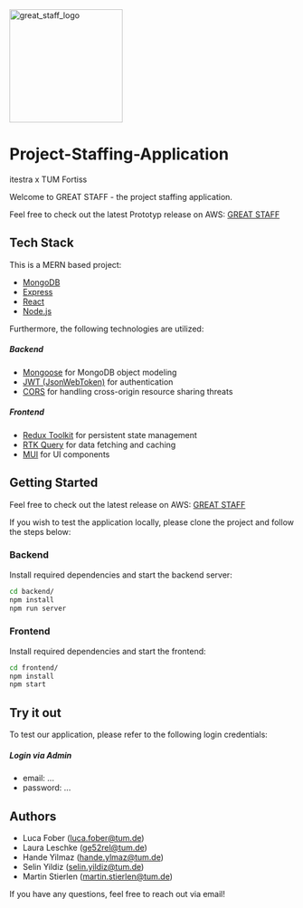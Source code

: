 
<img width="200" alt="great_staff_logo" src="https://github.com/user-attachments/assets/a100330a-4faa-483b-a33a-ab66a9493761">

# Project-Staffing-Application

itestra x TUM Fortiss

Welcome to GREAT STAFF - the project staffing application.

Feel free to check out the latest Prototyp release on AWS: [GREAT STAFF](http://51.20.104.180/login)

## Tech Stack

This is a MERN based project:

- [MongoDB](https://www.mongodb.com/)
- [Express](https://expressjs.com/)
- [React](https://react.dev/)
- [Node.js](https://nodejs.org/)

Furthermore, the following technologies are utilized:

##### Backend

- [Mongoose](https://mongoosejs.com/) for MongoDB object modeling
- [JWT (JsonWebToken)](https://de.wikipedia.org/wiki/JSON_Web_Token) for authentication
- [CORS](https://www.npmjs.com/package/cors) for handling cross-origin resource sharing threats

##### Frontend

- [Redux Toolkit](https://redux-toolkit.js.org/) for persistent state management
- [RTK Query](https://redux-toolkit.js.org/rtk-query/overview) for data fetching and caching
- [MUI](https://mui.com/) for UI components

## Getting Started

Feel free to check out the latest release on AWS: [GREAT STAFF](http://51.20.104.180/login)

If you wish to test the application locally, please clone the 
project and follow the steps below:

### Backend

Install required dependencies and start the backend server:

```bash
cd backend/
npm install
npm run server
```

### Frontend

Install required dependencies and start the frontend:

```bash
cd frontend/
npm install
npm start
```

## Try it out

To test our application, please refer to the following login credentials:

##### Login via Admin

- email: ...
- password: ...

## Authors

- Luca Fober (luca.fober@tum.de)
- Laura Leschke (ge52rel@tum.de)
- Hande Yilmaz (hande.ylmaz@tum.de)
- Selin Yildiz (selin.yildiz@tum.de)
- Martin Stierlen (martin.stierlen@tum.de)

If you have any questions, feel free to reach out via email!


